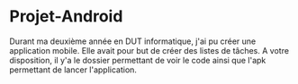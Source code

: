 # Projet-Android

Durant ma deuxième année en DUT informatique, j'ai pu créer une application mobile. Elle avait pour but de créer des listes de tâches. A votre disposition, il y'a le dossier permettant de voir le code ainsi que l'apk permettant de lancer l'application.
